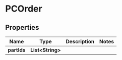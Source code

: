 

# PCOrder

## Properties

Name | Type | Description | Notes
------------ | ------------- | ------------- | -------------
**partIds** | **List&lt;String&gt;** |  | 



